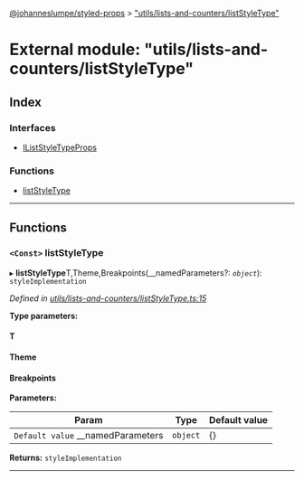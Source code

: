 [@johanneslumpe/styled-props](../README.md) > ["utils/lists-and-counters/listStyleType"](../modules/_utils_lists_and_counters_liststyletype_.md)

# External module: "utils/lists-and-counters/listStyleType"

## Index

### Interfaces

* [IListStyleTypeProps](../interfaces/_utils_lists_and_counters_liststyletype_.iliststyletypeprops.md)

### Functions

* [listStyleType](_utils_lists_and_counters_liststyletype_.md#liststyletype)

---

## Functions

<a id="liststyletype"></a>

### `<Const>` listStyleType

▸ **listStyleType**T,Theme,Breakpoints(__namedParameters?: *`object`*): `styleImplementation`

*Defined in [utils/lists-and-counters/listStyleType.ts:15](https://github.com/johanneslumpe/styled-props/blob/3abf398/src/utils/lists-and-counters/listStyleType.ts#L15)*

**Type parameters:**

#### T 
#### Theme 
#### Breakpoints 
**Parameters:**

| Param | Type | Default value |
| ------ | ------ | ------ |
| `Default value` __namedParameters | `object` |  {} |

**Returns:** `styleImplementation`

___

